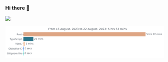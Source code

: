 ### Hi there 👋

![](https://github-readme-stats.vercel.app/api?username=xfduan)

<img src="https://github.com/xfduan/xfduan/blob/master/images/stat.svg" alt="Code Stat"/>

<!--
**xfduan/xfduan** is a ✨ _special_ ✨ repository because its `README.md` (this file) appears on your GitHub profile.

Here are some ideas to get you started:

- 🔭 I’m currently working on ...
- 🌱 I’m currently learning ...
- 👯 I’m looking to collaborate on ...
- 🤔 I’m looking for help with ...
- 💬 Ask me about ...
- 📫 How to reach me: ...
- 😄 Pronouns: ...
- ⚡ Fun fact: ...
-->
